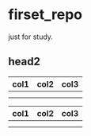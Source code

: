 # firset_repo

just for study.

## head2

| col1 | col2 | col3 |
| ---- | ---- | ---- |
|      |      |      |
|      |      |      |

| col1 | col2 | col3 |
| ---- | ---- | ---- |
|      |      |      |
|      |      |      |
